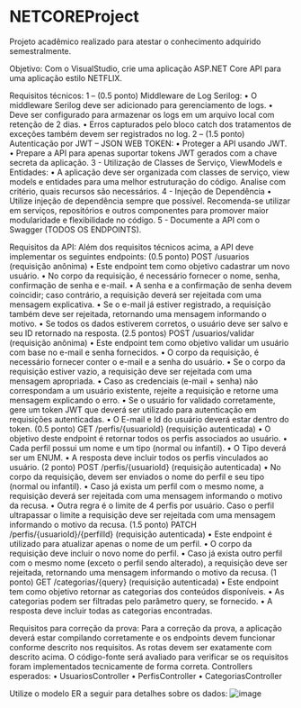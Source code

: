 # NETCOREProject
Projeto acadêmico realizado para atestar o conhecimento adquirido semestralmente.

Objetivo:
Com o VisualStudio, crie uma aplicação ASP.NET Core API para uma aplicação estilo NETFLIX.

Requisitos técnicos:
1 – (0.5 ponto) Middleware de Log Serilog:
•	O middleware Serilog deve ser adicionado para gerenciamento de logs.
•	Deve ser configurado para armazenar os logs em um arquivo local com retenção de 2 dias.
•	Erros capturados pelo bloco catch dos tratamentos de exceções também devem ser registrados no log.
2 – (1.5 ponto) Autenticação por JWT – JSON WEB TOKEN:
•	Proteger a API usando JWT.
•	Prepare a API para apenas suportar tokens JWT gerados com a chave secreta da aplicação.
3 - Utilização de Classes de Serviço, ViewModels e Entidades:
•	A aplicação deve ser organizada com classes de serviço, view models e entidades para uma melhor estruturação do código. Analise com critério, quais recursos são necessários.
4 - Injeção de Dependência
•	Utilize injeção de dependência sempre que possível. Recomenda-se utilizar em serviços, repositórios e outros componentes para promover maior modularidade e flexibilidade no código.
5 - Documente a API com o Swagger (TODOS OS ENDPOINTS).





Requisitos da API:
Além dos requisitos técnicos acima, a API deve implementar os seguintes endpoints:
(0.5 ponto) POST /usuarios (requisição anônima)
•	Este endpoint tem como objetivo cadastrar um novo usuário.
•	No corpo da requisição, é necessário fornecer o nome, senha, confirmação de senha e e-mail.
•	A senha e a confirmação de senha devem coincidir; caso contrário, a requisição deverá ser rejeitada com uma mensagem explicativa.
•	Se o e-mail já estiver registrado, a requisição também deve ser rejeitada, retornando uma mensagem informando o motivo.
•	Se todos os dados estiverem corretos, o usuário deve ser salvo e seu ID retornado na resposta.
(2.5 pontos) POST /usuarios/validar (requisição anônima)
•	Este endpoint tem como objetivo validar um usuário com base no e-mail e senha fornecidos.
•	O corpo da requisição, é necessário fornecer conter o e-mail e a senha do usuário.
•	Se o corpo da requisição estiver vazio, a requisição deve ser rejeitada com uma mensagem apropriada.
•	Caso as credenciais (e-mail + senha) não correspondam a um usuário existente, rejeite a requisição e retorne uma mensagem explicando o erro.
•	Se o usuário for validado corretamente, gere um token JWT que deverá ser utilizado para autenticação em requisições autenticadas.
•	O E-mail e  Id do usuário deverá estar dentro do token.
(0.5 ponto) GET /perfis/{usuarioId} (requisição autenticada)
•	O objetivo deste endpoint é retornar todos os perfis associados ao usuário.
•	Cada perfil possui um nome e um tipo (normal ou infantil).
•	O Tipo deverá ser um ENUM.
•	A resposta deve incluir todos os perfis vinculados ao usuário.
(2 ponto) POST /perfis/{usuarioId} (requisição autenticada)
•	No corpo da requisição, devem ser enviados o nome do perfil e seu tipo (normal ou infantil).
•	Caso já exista um perfil com o mesmo nome, a requisição deverá ser rejeitada com uma mensagem informando o motivo da recusa.
•	Outra regra é o limite de 4 perfis por usuário. Caso o perfil ultrapassar o limite a requisição deve ser rejeitada com uma mensagem informando o motivo da recusa.
(1.5 ponto) PATCH /perfis/{usuarioId}/{perfilId} (requisição autenticada)
•	Este endpoint é utilizado para atualizar apenas o nome de um perfil.
•	O corpo da requisição deve incluir o novo nome do perfil.
•	Caso já exista outro perfil com o mesmo nome (exceto o perfil sendo alterado), a requisição deve ser rejeitada, retornando uma mensagem informando o motivo da recusa.
(1 ponto) GET /categorias/{query} (requisição autenticada)
•	Este endpoint tem como objetivo retornar as categorias dos conteúdos disponíveis.
•	As categorias podem ser filtradas pelo parâmetro query, se fornecido.
•	A resposta deve incluir todas as categorias encontradas.
 
Requisitos para correção da prova:
Para a correção da prova, a aplicação deverá estar compilando corretamente e os endpoints devem funcionar conforme descrito nos requisitos. As rotas devem ser exatamente com descrito acima. O código-fonte será avaliado para verificar se os requisitos foram implementados tecnicamente de forma correta. Controllers esperados: 
•	UsuariosController 
•	PerfisController
•	CategoriasController

Utilize o modelo ER a seguir para detalhes sobre os dados:
![image](https://github.com/user-attachments/assets/5ca0f2bc-4ae0-4eb2-ad02-bac1ad0ff3d0)
